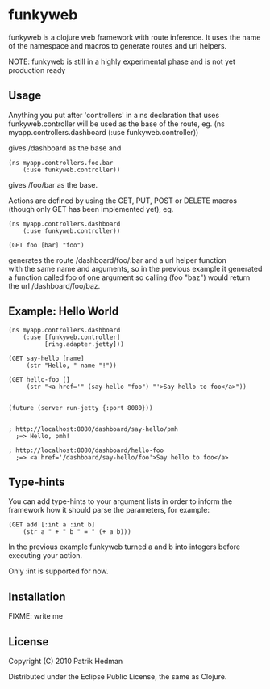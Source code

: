 # funkyweb

funkyweb is a clojure web framework with route inference. It uses the 
name of the namespace and macros to generate routes and url helpers.


NOTE: funkyweb is still in a highly experimental phase and is not 
yet production ready

## Usage

Anything you put after 'controllers' in a ns declaration that uses 
funkyweb.controller will be used as the base of the route, 
eg. 
    (ns myapp.controllers.dashboard
        (:use funkyweb.controller))

gives /dashboard as the base and

    (ns myapp.controllers.foo.bar
        (:use funkyweb.controller))

gives /foo/bar as the base.

Actions are defined by using the GET, PUT, POST or DELETE macros 
(though only GET has been implemented yet),
eg.

    (ns myapp.controllers.dashboard
        (:use funkyweb.controller))

    (GET foo [bar] "foo")

generates the route /dashboard/foo/:bar and a url helper function  
with the same name and arguments, so in the previous example it 
generated a function called foo of one argument so calling (foo "baz")
would return the url /dashboard/foo/baz.

## Example: Hello World

    (ns myapp.controllers.dashboard
        (:use [funkyweb.controller]
              [ring.adapter.jetty]))
    
    (GET say-hello [name]
         (str "Hello, " name "!"))
    
    (GET hello-foo []
         (str "<a href='" (say-hello "foo") "'>Say hello to foo</a>"))
    
    
    (future (server run-jetty {:port 8080}))
    
    
    ; http://localhost:8080/dashboard/say-hello/pmh 
      ;=> Hello, pmh!
    
    ; http://localhost:8080/dashboard/hello-foo     
      ;=> <a href='/dashboard/say-hello/foo'>Say hello to foo</a>


## Type-hints

You can add type-hints to your argument lists in order to inform the
framework how it should parse the parameters, for example:

    (GET add [:int a :int b]
        (str a " + " b " = " (+ a b)))

In the previous example funkyweb turned a and b into integers before
executing your action.

Only :int is supported for now.

## Installation

FIXME: write me

## License

Copyright (C) 2010 Patrik Hedman

Distributed under the Eclipse Public License, the same as Clojure.
